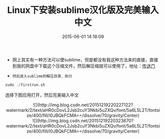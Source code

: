 ﻿---
title: Linux下安装sublime汉化版及完美输入中文
date: 2015-06-01 14:18:09
tags: [linux,SublimeText]
categories: linux 
---

- 网上其实有一种方法可以使sublime，但是都没有我这种方法来的直接，直接到我的网盘中下载这个压缩文件，然后解压缩就可以使用了，地址：[传送门](http://pan.baidu.com/s/1jHf0GEq)

-     然后进入sublime的解压目录，执行

```cpp
sudo ./firstrun.sh
```

选择下图应用打开，然后完美输入中文

<center>![](http://img.blog.csdn.net/20151219220227122?watermark/2/text/aHR0cDovL2Jsb2cuY3Nkbi5uZXQv/font/5a6L5L2T/fontsize/400/fill/I0JBQkFCMA==/dissolve/70/gravity/Center)</center>

<center>![](http://img.blog.csdn.net/20151219220323670?watermark/2/text/aHR0cDovL2Jsb2cuY3Nkbi5uZXQv/font/5a6L5L2T/fontsize/400/fill/I0JBQkFCMA==/dissolve/70/gravity/Center)</center>

<!-- more -->